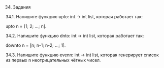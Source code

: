 34. Задания

34.1. Напишите функцию upto: int -> int list, которая работает так:

upto n = [1; 2; ...; n].

34.2. Напишите функцию dnto: int -> int list, которая работает так:

downto n = [n; n-1; n-2; ...; 1].

34.3. Напишите функцию evenn: int -> int list, которая генерирует список из первых n неотрицательных чётных чисел. 